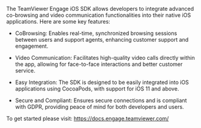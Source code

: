 The TeamViewer Engage iOS SDK allows developers to integrate advanced co-browsing and video communication functionalities into their native iOS applications. Here are some key features: 

* CoBrowsing: Enables real-time, synchronized browsing sessions between users and support agents, enhancing customer support and engagement. 

* Video Communication: Facilitates high-quality video calls directly within the app, allowing for face-to-face interactions and better customer service. 

* Easy Integration: The SDK is designed to be easily integrated into iOS applications using CocoaPods, with support for iOS 11 and above. 

* Secure and Compliant: Ensures secure connections and is compliant with GDPR, providing peace of mind for both developers and users. 

To get started please visit: https://docs.engage.teamviewer.com/
